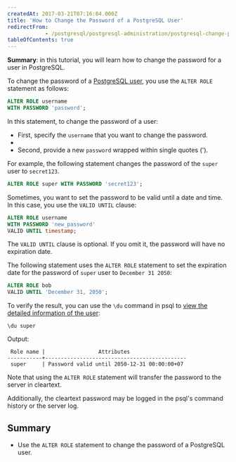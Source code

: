 ```yaml
---
createdAt: 2017-03-21T07:16:04.000Z
title: 'How to Change the Password of a PostgreSQL User'
redirectFrom: 
            - /postgresql/postgresql-administration/postgresql-change-password
tableOfContents: true
---
```



**Summary**: in this tutorial, you will learn how to change the password for a user in PostgreSQL.

To change the password of a [PostgreSQL user](/postgresql/postgresql-administration/postgresql-roles), you use the `ALTER ROLE` statement as follows:

```sql
ALTER ROLE username
WITH PASSWORD 'password';
```

In this statement, to change the password of a user:

- First, specify the `username` that you want to change the password.
-
- Second, provide a new `password` wrapped within single quotes (').

For example, the following statement changes the password of the `super` user to `secret123`.

```sql
ALTER ROLE super WITH PASSWORD 'secret123';
```

Sometimes, you want to set the password to be valid until a date and time. In this case, you use the `VALID UNTIL` clause:

```sql
ALTER ROLE username
WITH PASSWORD 'new_password'
VALID UNTIL timestamp;
```

The `VALID UNTIL` clause is optional. If you omit it, the password will have no expiration date.

The following statement uses the `ALTER ROLE` statement to set the expiration date for the password of `super` user to `December 31 2050`:

```sql
ALTER ROLE bob
VALID UNTIL 'December 31, 2050';
```

To verify the result, you can use the `\du` command in psql to [view the detailed information of the user](/postgresql/postgresql-administration/postgresql-list-users):

```
\du super
```

Output:

```
 Role name |                 Attributes
-----------+---------------------------------------------
 super     | Password valid until 2050-12-31 00:00:00+07
```

Note that using the `ALTER ROLE` statement will transfer the password to the server in cleartext.

Additionally, the cleartext password may be logged in the psql's command history or the server log.

## Summary

- Use the `ALTER ROLE` statement to change the password of a PostgreSQL user.
